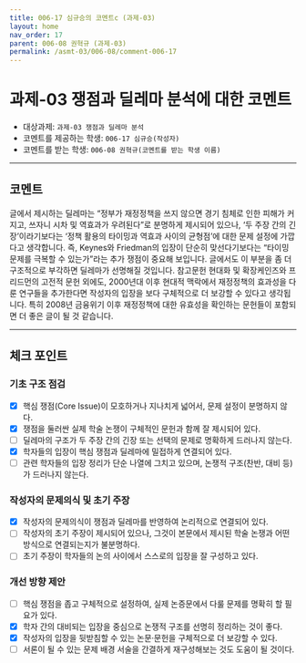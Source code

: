```yaml
---
title: 006-17 심규승의 코멘트c (과제-03) 
layout: home
nav_order: 17
parent: 006-08 권혁규 (과제-03)
permalink: /asmt-03/006-08/comment-006-17
---
```


# 과제-03 쟁점과 딜레마 분석에 대한 코멘트

- 대상과제: `과제-03 쟁점과 딜레마 분석`
- 코멘트를 제공하는 학생: `006-17 심규승(작성자)` 
- 코멘트를 받는 학생: `006-08 권혁규(코멘트를 받는 학생 이름)` 

---

## 코멘트

글에서 제시하는 딜레마는 “정부가 재정정책을 쓰지 않으면 경기 침체로 인한 피해가 커지고, 쓰자니 시차 및 역효과가 우려된다”로 분명하게 제시되어 있으나, ‘두 주장 간의 긴장’이라기보다는 ‘정책 활용의 타이밍과 역효과 사이의 균형점’에 대한 문제 설정에 가깝다고 생각합니다. 즉, Keynes와 Friedman의 입장이 단순히 맞선다기보다는 “타이밍 문제를 극복할 수 있는가”라는 추가 쟁점이 중요해 보입니다. 글에서도 이 부분을 좀 더 구조적으로 부각하면 딜레마가 선명해질 것입니다. 참고문헌 현대화 및 확장케인즈와 프리드먼의 고전적 문헌 외에도, 2000년대 이후 현대적 맥락에서 재정정책의 효과성을 다룬 연구들을 추가한다면 작성자의 입장을 보다 구체적으로 더 보강할 수 있다고 생각됩니다. 특히 2008년 금융위기 이후 재정정책에 대한 유효성을 확인하는 문헌들이 포함되면 더 좋은 글이 될 것 같습니다.

---

## 체크 포인트

### **기초 구조 점검**
- [x] 핵심 쟁점(Core Issue)이 모호하거나 지나치게 넓어서, 문제 설정이 분명하지 않다.
- [x] 쟁점을 둘러싼 실제 학술 논쟁이 구체적인 문헌과 함께 잘 제시되어 있다.
- [ ] 딜레마의 구조가 두 주장 간의 긴장 또는 선택의 문제로 명확하게 드러나지 않는다.
- [x] 학자들의 입장이 핵심 쟁점과 딜레마에 밀접하게 연결되어 있다.
- [ ] 관련 학자들의 입장 정리가 단순 나열에 그치고 있으며, 논쟁적 구조(찬반, 대비 등)가 드러나지 않는다.

### **작성자의 문제의식 및 초기 주장**
- [x] 작성자의 문제의식이 쟁점과 딜레마를 반영하여 논리적으로 연결되어 있다.
- [ ] 작성자의 초기 주장이 제시되어 있으나, 그것이 본문에서 제시된 학술 논쟁과 어떤 방식으로 연결되는지가 불분명하다.
- [ ] 초기 주장이 학자들의 논의 사이에서 스스로의 입장을 잘 구성하고 있다.

### **개선 방향 제안**
- [ ] 핵심 쟁점을 좁고 구체적으로 설정하여, 실제 논증문에서 다룰 문제를 명확히 할 필요가 있다.
- [x] 학자 간의 대비되는 입장을 중심으로 논쟁적 구조를 선명히 정리하는 것이 좋다.
- [x] 작성자의 입장을 뒷받침할 수 있는 논문·문헌을 구체적으로 더 보강할 수 있다.
- [ ] 서론이 될 수 있는 문제 배경 서술을 간결하게 재구성해보는 것도 도움이 될 것이다.
